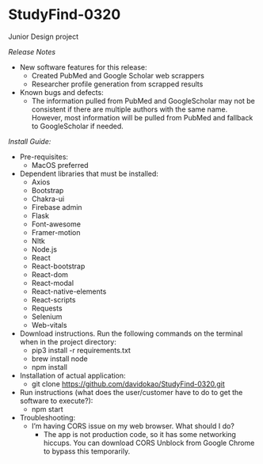 # StudyFind-0320
Junior Design project

*Release Notes*
* New software features for this release:
  * Created PubMed and Google Scholar web scrappers
  * Researcher profile generation from scrapped results
* Known bugs and defects:
  * The information pulled from PubMed and GoogleScholar may not be consistent if there are multiple authors with the same name. However, most information will be pulled from PubMed and fallback to GoogleScholar if needed.

*Install Guide:*
* Pre-requisites:
  * MacOS preferred
* Dependent libraries that must be installed:
  * Axios
  * Bootstrap
  * Chakra-ui
  * Firebase admin
  * Flask
  * Font-awesome
  * Framer-motion
  * Nltk
  * Node.js
  * React
  * React-bootstrap
  * React-dom
  * React-modal
  * React-native-elements
  * React-scripts
  * Requests
  * Selenium
  * Web-vitals
* Download instructions. Run the following commands on the terminal when in the project directory:
  * pip3 install -r requirements.txt
  * brew install node
  * npm install
* Installation of actual application:
  * git clone https://github.com/davidokao/StudyFind-0320.git
* Run instructions (what does the user/customer have to do to get the software to execute?):
  * npm start
* Troubleshooting:
  * I’m having CORS issue on my web browser. What should I do?
    * The app is not production code, so it has some networking hiccups. You can download CORS Unblock from Google Chrome to bypass this temporarily.
